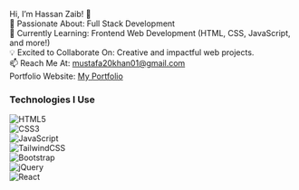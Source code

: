 Hi, I’m Hassan Zaib! 👋 <br />
👀 Passionate About: Full Stack Development <br />
🌱 Currently Learning: Frontend Web Development (HTML, CSS, JavaScript, and more!) <br />
💡 Excited to Collaborate On: Creative and impactful web projects. <br />
📫 Reach Me At: mustafa20khan01@gmail.com <br />
Portfolio Website: <a href="https://webro1989.github.io/portfolio-webpage/">My Portfolio</a> <br />
### Technologies I Use

![HTML5](https://img.shields.io/badge/HTML5-E34F26?style=for-the-badge&logo=html5&logoColor=white) <br />
![CSS3](https://img.shields.io/badge/CSS3-1572B6?style=for-the-badge&logo=css3&logoColor=white) <br />
![JavaScript](https://img.shields.io/badge/JavaScript-F7DF1E?style=for-the-badge&logo=javascript&logoColor=black) <br />
![TailwindCSS](https://img.shields.io/badge/TailwindCSS-06B6D4?style=for-the-badge&logo=tailwindcss&logoColor=white) <br />
![Bootstrap](https://img.shields.io/badge/Bootstrap-7952B3?style=for-the-badge&logo=bootstrap&logoColor=white) <br />
![jQuery](https://img.shields.io/badge/jQuery-0769AD?style=for-the-badge&logo=jquery&logoColor=white) <br />
![React](https://img.shields.io/badge/React-61DAFB?style=for-the-badge&logo=react&logoColor=black)



